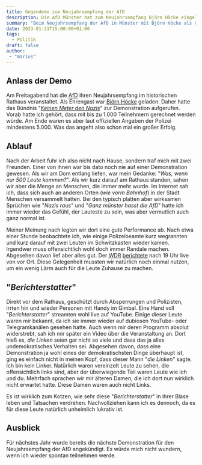 ```yaml
---
title: Gegendemo zum Neujahrsempfang der AfD
description: Die AfD Münster hat zum Neujahrsempfang Björn Höcke eingeladen. Natürlich schreit das förmlich nach einer Demonstration. Dieses Mal entschied ich mich spontan auch dazu, teilzunehmen.
summary: "Beim Neujahrsempfang der AfD in Münster mit Björn Höcke als Gast demonstrierten über 5.000 Menschen gegen Rechtsextremismus - ich war einer davon. Ich schreibe über den groben Ablauf vor Ort sowie über die fragwürdigen \"Berichterstatter\"."
date: 2023-01-21T15:00:00+01:00
tags:
  - Politik
draft: false
author:
 - "marius"
---
```


Anlass der Demo
---------------
Am Freitagabend hat die <abbr title="Alternative für Deutschland">AfD</abbr>
ihren Neujahrsempfang im historischen Rathaus veranstaltet. Als Ehrengast war
[Björn Höcke](https://de.wikipedia.org/wiki/Bj%C3%B6rn_H%C3%B6cke) geladen.
Daher hatte das Bündnis "_[Keinen Meter den Nazis](https://keinenmeter.noblogs.org/)_"
zur Demonstration aufgerufen. Vorab hatte ich gehört, dass mit bis zu 1.000
Teilnehmern gerechnet werden würde. Am Ende waren es aber laut offiziellen
Angaben der Polizei mindestens 5.000. Was das angeht also schon mal ein
großer Erfolg.


Ablauf
------
Nach der Arbeit fuhr ich also nicht nach Hause, sondern traf mich mit
zwei Freunden. Einer von ihnen war bis dato noch nie auf einer Demonstration
gewesen. Als wir am Dom entlang liefen, war mein Gedanke: "_Was, wenn nur
500 Leute kommen?_". Als wir kurz darauf am Rathaus standen, sahen wir aber
die Menge an Menschen, die immer mehr wurde. Im Internet sah ich, dass sich
auch an anderen Orten (_wie vorm Bahnhof_) in der Stadt Menschen versammelt
hatten. Bei den typisch platten aber wirksamen Sprüchen wie "_Nazis raus_"
und "_Ganz münster hasst die AfD_" hatte ich immer wieder das Gefühl,
der Lauteste zu sein, was aber vermutlich auch ganz normal ist.

Meiner Meinung nach legten wir dort eine gute Performance ab. Nach etwa
einer Stunde beobachtete ich, wie einige Polizeibeamte kurz wegrannten
und kurz darauf mit zwei Leuten im Schwitzkasten wieder kamen. Irgendwer
muss offensichtlich wohl doch immer Randale machen. Abgesehen davon lief
aber alles gut. Der <abbr title="West deutscher Rundfunk">WDR</abbr> [berichtete](https://www1.wdr.de/nachrichten/westfalen-lippe/demonstration-neujahrsempfang-afd-muenster-100.html)
nach 19 Uhr live von vor Ort. Diese Gelegenheit mussten wir natürlich
noch einmal nutzen, um ein wenig Lärm auch für die Leute Zuhause zu machen.


"_Berichterstatter_"
--------------------
Direkt vor dem Rathaus, geschützt durch Absperrungen und Polizisten,
irrten hin und wieder Personen mit Handy im Gimbal. Eine Hand voll
"_Berichterstatter_" streamten wohl live auf YouTube. Einige dieser
Leute waren mir bekannt, da ich sie immer wieder auf dubiosen YouTube-
oder Telegramkanälen gesehen hatte. Auch wenn mir deren Programm absolut
widerstrebt, sah ich mir später ein Video über die Veranstaltung an. Dort
hieß es, _die Linken_ seien gar nicht so viele und dass das ja alles
undemokratisches Verhalten sei. Abgesehen davon, dass eine Demonstration
ja wohl eines der demokratischsten Dinge überhaupt ist, ging es einfach
nicht in meinen Kopf, dass dieser Mann "_die Linken_" sagte. Ich bin kein
Linker. Natürlich waren vereinzelt Leute zu sehen, die offensichtlich
links sind, aber der überwiegende Teil waren Leute wie ich und du.
Mehrfach sprachen wir mir älteren Damen, die ich dort nun wirklich
nicht erwartet hatte. Diese Damen waren auch nicht Links.

Es ist wirklich zum Kotzen, wie sehr diese "_Berichterstatter_" in
ihrer Blase leben und Tatsachen verdrehen. Nachvollziehen kann ich
es dennoch, da es für diese Leute natürlich unheimlich lukrativ ist.


Ausblick
--------
Für nächstes Jahr wurde bereits die nächste Demonstration für
den Neujahrsempfang der AfD angekündigt. Es würde mich nicht
wundern, wenn ich wieder spontan teilnehmen werde.
